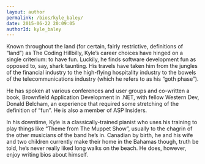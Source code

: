 ```yaml
---
layout: author
permalink: /bios/kyle_baley/
date: 2015-06-22 20:09:05
authorId: kyle_baley
---
```


Known throughout the land (for certain, fairly restrictive, definitions of “land”) as The Coding Hillbilly, Kyle’s career choices have hinged on a single criterium: to have fun. Luckily, he finds software development fun as opposed to, say, shark taunting. His travels have taken him from the jungles of the financial industry to the high-flying hospitality industry to the bowels of the telecommunications industry (which he refers to as his “goth phase”).

He has spoken at various conferences and user groups and co-written a book, Brownfield Application Development in .NET, with fellow Western Dev, Donald Belcham, an experience that required some stretching of the definition of “fun”. He is also a member of ASP Insiders.

In his downtime, Kyle is a classically-trained pianist who uses his training to play things like “Theme from The Muppet Show”, usually to the chagrin of the other musicians of the band he’s in. Canadian by birth, he and his wife and two children currently make their home in the Bahamas though, truth be told, he’s never really liked long walks on the beach. He does, however, enjoy writing bios about himself.